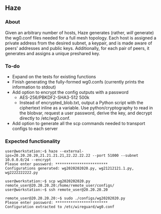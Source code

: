 ## Haze
### About
Given an arbitrary number of hosts, Haze generates (rather, *will* generate) the wg0.conf files needed for a full mesh topology. Each host is assigned a private address from the desired subnet, a keypair, and is made aware of peers' addresses and public keys. Additionally, for each pair of peers, it generates and assigns a unique preshared key.

### To-do
- Expand on the tests for existing functions 
- Finish generating the fully-formed wg0.confs (currently prints the information to stdout)
- Add option to encrypt the config outputs with a password
    - AES-256/PBKDF2-SHA3-512 500k
    - Instead of encrypted_blob.txt, output a Python script with the ciphertext inline as a variable. Use python/cryptography to read in the blobvar, request a user password, derive the key, and decrypt directly to /etc/wg0.conf.
- Add option to generate all the scp commands needed to transport configs to each server

### Expected functionality
```
user@workstation:~$ haze --external-ips=20.20.20.20,21.21.21.21,22.22.22.22 --port 51000 --subnet 10.0.0.0/24 --encrypt
Please enter password: ************************
Configurations generated: wg2020202020.py, wg21212121.1.py, wg2222222222.py

user@workstation:~$ scp wg2020202020.py remote_user@20.20.20.20:/home/remote_user/configs/
user@workstation:~$ ssh remote_user@20.20.20.20

remote_user@20.20.20.20:~$ sudo ./configs/wg20202020.py
Please enter password: ************************
Configuration extracted to /etc/wireguard/wg0.conf